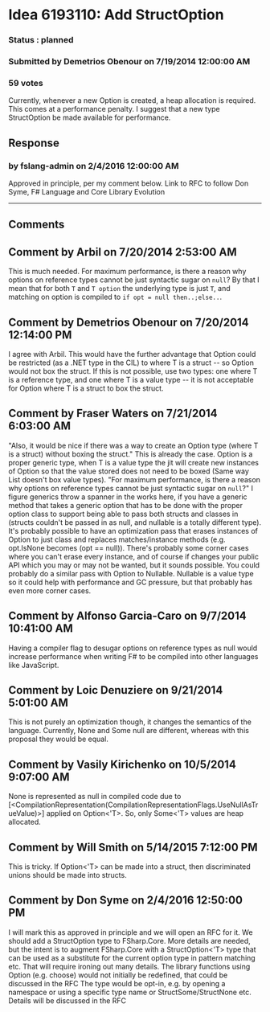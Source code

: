 # Idea 6193110: Add StructOption<T> #

### Status : planned

### Submitted by Demetrios Obenour on 7/19/2014 12:00:00 AM

### 59 votes

Currently, whenever a new Option is created, a heap allocation is required. This comes at a performance penalty.
I suggest that a new type StructOption<T> be made available for performance.



## Response 
### by fslang-admin on 2/4/2016 12:00:00 AM

Approved in principle, per my comment below.
Link to RFC to follow
Don Syme, F# Language and Core Library Evolution

------------------------
## Comments


## Comment by Arbil on 7/20/2014 2:53:00 AM
This is much needed. For maximum performance, is there a reason why options on reference types cannot be just syntactic sugar on `null`? By that I mean that for both `T` and `T option` the underlying type is just `T`, and matching on option is compiled to `if opt = null then..;else..`.


## Comment by Demetrios Obenour on 7/20/2014 12:14:00 PM
I agree with Arbil. This would have the further advantage that Option<T> could be restricted (as a .NET type in the CIL) to where T is a struct -- so Option<T> would not box the struct.
If this is not possible, use two types: one where T is a reference type, and one where T is a value type -- it is not acceptable for Option<T> where T is a struct to box the struct.


## Comment by Fraser Waters on 7/21/2014 6:03:00 AM
"Also, it would be nice if there was a way to create an Option<T> type (where T is a struct) without boxing the struct." This is already the case. Option is a proper generic type, when T is a value type the jit will create new instances of Option so that the value stored does not need to be boxed (Same way List<T> doesn't box value types).
"For maximum performance, is there a reason why options on reference types cannot be just syntactic sugar on `null`?" I figure generics throw a spanner in the works here, if you have a generic method that takes a generic option that has to be done with the proper option class to support being able to pass both structs and classes in (structs couldn't be passed in as null, and nullable<T> is a totally different type).
It's probably possible to have an optimization pass that erases instances of Option<class> to just class and replaces matches/instance methods (e.g. opt.IsNone becomes (opt == null)). There's probably some corner cases where you can't erase every instance, and of course if changes your public API which you may or may not be wanted, but it sounds possible.
You could probably do a similar pass with Option<struct> to Nullable<T>. Nullable is a value type so it could help with performance and GC pressure, but that probably has even more corner cases.


## Comment by Alfonso Garcia-Caro on 9/7/2014 10:41:00 AM
Having a compiler flag to desugar options on reference types as null would increase performance when writing F# to be compiled into other languages like JavaScript.


## Comment by Loic Denuziere on 9/21/2014 5:01:00 AM
This is not purely an optimization though, it changes the semantics of the language. Currently, None and Some null are different, whereas with this proposal they would be equal.


## Comment by Vasily Kirichenko on 10/5/2014 9:07:00 AM
None is represented as null in compiled code due to [<CompilationRepresentation(CompilationRepresentationFlags.UseNullAsTrueValue)>] applied on Option<'T>. So, only Some<'T> values are heap allocated.


## Comment by Will Smith on 5/14/2015 7:12:00 PM
This is tricky. If Option<'T> can be made into a struct, then discriminated unions should be made into structs.


## Comment by Don Syme on 2/4/2016 12:50:00 PM
I will mark this as approved in principle and we will open an RFC for it. We should add a StructOption<T> type to FSharp.Core.
More details are needed, but the intent is to augment FSharp.Core with a StructOption<'T> type that can be used as a substitute for the current option type in pattern matching etc. That will require ironing out many details.
The library functions using Option (e.g. choose) would not initially be redefined, that could be discussed in the RFC
The type would be opt-in, e.g. by opening a namespace or using a specific type name or StructSome/StructNone etc. Details will be discussed in the RFC

